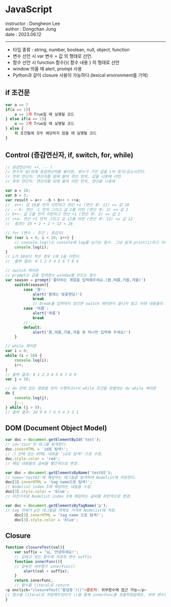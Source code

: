 # JavaScript
instructor : Dongheon Lee  
author : Dongchan Jung  
date : 2023.06.12


---
- 타입 종류 : string, number, boolean, null, object, function
- 변수 선언 시 var 변수 = 값 의 형태로 선언.
- 함수 선언 시 function 함수(){ 함수 내용 } 의 형태로 선언
- window 띄울 때 alert, prompt 사용
- Python과 같이 closure 사용이 가능하다.(lexical environment를 기억)
## if 조건문
```javascript
var a == ?
if(a == 1){
    a == 1가 True일 때 실행될 코드
} else if(a == 2){
    a == 2가 True일 때 실행될 코드 
} else {
    위 조건들에 모두 해당하지 않을 때 실행될 코드
}
```
## Control (증감연산자, if, switch, for, while)
```javascript
// 증감연산자( ++, -- )
// 변수의 앞/뒤에 증감연산자를 붙이면, 변수가 가진 값을 1씩 증가/감소시킨다.
// 전위 연산자: 연산자를 앞에 붙여 연산 먼저, 값을 나중에 리턴
// 후위 연산자: 연산자를 뒤에 붙여 리턴 먼저, 연산을 나중에

var a = 10;
var b = 3;
var result = a++ --b + b++ + ++a;
//  a++: 값 10을 먼저 리턴하고 연산 +1 (연산 후: 11) == 값 10
//  --b: 연산 -1 먼저 그리고 값 2를 리턴 (연산 후: 2) == 값 2
// b++: 값 2를 먼저 리턴하고 연산 +1 (연산 후: 3) == 값 2 
// ++a: 연산 +1 먼저 그리고 값 12를 리턴 (연산 후: 12) == 값 12
//  결과는 10 + 2 + 2 + 12 = 26

// for (변수 ; 조건 ; 증감식)
for (var i = 0; i < 10; i++) {
    // console.log()는 console에 log를 남기는 함수. 그냥 쉽게 print(i)라고 이해.
    console.log(i);
}
// i가 10보다 작은 경우 i에 1을 더한다.
//  출력 결과: 0 1 2 3 4 5 6 7 8 9 

// switch 제어문
// prompt는 값을 입력받는 window를 만드는 함수
var season = prompt('좋아하는 계절을 입력해주세요.(봄,여름,가을,겨울)')
    switch(season){
        case '봄':
            alert('봄에는 벚꽃엔딩!')
            break
            // break를 입력하지 않으면 switch 제어문이 끝나지 않고 아래 내용들이 모두 실행된다.
        case '여름':
            alert('여름')
            break
        // ...
        default:
            alert('봄,여름,가을,겨울 중 하나만 입력해 주세요!')
    }

// while 제어문
var i = 0;
while (i < 10) {
    console.log(i);
    i++;
}
// 출력 결과: 0 1 2 3 4 5 6 7 8 9
var j = 10;

// do 안에 있는 명령을 먼저 수행하고나서 while 조건을 판별하는 do while 제어문
do {
    console.log(j);
    j--;
} while (j > 0);
// 출력 결과: 10 9 8 7 6 5 4 3 2 1 
```

## DOM (Document Object Model)
```javascript
var doc = document.getElementById('test'); 
// id='test'인 태그를 탐색한다.
doc.innerHTML = 'id로 탐색!'; 
// 그 안에 있는 HTML 내용을 'id로 탐색!'으로 수정.
doc.style.color = 'red'; 
// 해당 내용들의 글씨를 빨간색으로 변경.

var doc = document.getElementsByName('test02'); 
// name='test02'에 해당하는 태그들을 탐색하여 Nodelist에 저장한다. 
doc[3].innerHTML = 'tag name으로 탐색!'; 
// Nodelist index 3에 해당하는 내용을 수정.
doc[3].style.color = 'blue'; 
// 마찬가지로 Nodelist index 3에 해당하는 글씨를 파란색으로 변경.

var doc = document.getElementsByTagName('p');
// tag 자체가 p인 태그들을 객체로 가져와 Nodelist에 저장. 
    doc[3].innerHTML = 'tag name 으로 탐색!';
    doc[3].style.color = 'blue';
```

## Closure
```javascript
function closureTest(val){
    var suffix = '님, 안녕하세요!'; 
    // 감싸고 있는 함수에 저장된 변수 suffix
    function innerFunc(){
    // 감싸진 내부함수 innerFunc()
        alert(val + suffix);
    }
    return innerFunc;
    // 함수를 literal로 return
<p onclick="closureTest('홍길동')()">클로저: 외부함수에 접근 가능</p>
// 함수를 literal로 저장해두었다가 ()을 통해 innerFunc를 호출하였음에도, 외부 변수인 suffix가 정상적으로 출력됨.
}
```
